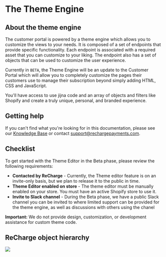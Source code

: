 
# The Theme Engine

## About the theme engine

The customer portal is powered by a theme engine which allows you to customize the views to your needs. It is composed of a set of endpoints that provide specific functionality. Each endpoint is associated with a required asset that you can customize to your liking. The endpoint also has a set of objects that can be used to customize the user experience.


Currently in `BETA`, the Theme Engine will be an update to the Customer Portal which will allow you to completely customize the pages their customers use to manage their subscription beyond simply adding HTML, CSS and JavaScript.

You'll have access to use jijna code and an array of objects and filters like Shopify and create a truly unique, personal, and branded experience.


## Getting help

If you can't find what you're looking for in this documentation, please see our [Knowledge Base](http://support.rechargepayments.com) or contact <support@rechargepayments.com>.

## Checklist

To get started with the Theme Editor in the Beta phase, please review the following requirements:

* **Contacted by ReCharge** - Currently, the Theme editor feature is on an invite-only basis, but we plan to release it to the public in time.
* **Theme Editor enabled on store** - The theme editor must be manually enabled on your store. You must have an active Shopify store to use it.
* **Invite to Slack channel** - During the Beta phase, we have a public Slack channel you can be invited to where limited support can be provided for the theme engine, as well as discussions with others using the chanel

**Important:** We do not provide design, customization, or development assistance for custom theme code.

## ReCharge object hierarchy

![](images/shop.png)